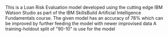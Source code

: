 This is a Loan Risk Evaluation model developed using the cutting edge IBM Watson Studio as part of the IBM SkillsBuild Artificial Intelligence Fundamentals course.
The given model has an accuracy of 78% which can be improved by further feeding the model with newer improvised data
A training-holdout split of "90-10" is use for the model
